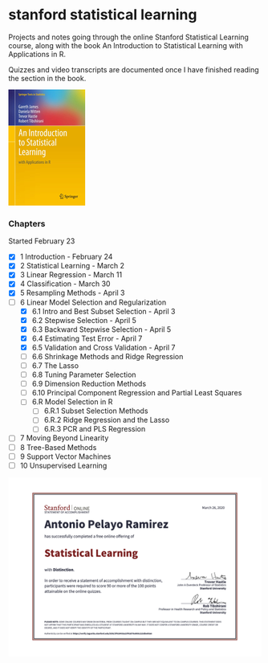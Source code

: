 # stanford statistical learning
Projects and notes going through the online Stanford Statistical Learning course,
along with the book An Introduction to Statistical Learning with Applications in R. 

Quizzes and video transcripts are documented once I have finished reading the section
in the book.

!['textbook cover'](./files/islr-cover.jpg)

### Chapters
Started February 23 
- [x] 1 Introduction - February 24
- [x] 2 Statistical Learning - March 2
- [x] 3 Linear Regression - March 11 
- [x] 4 Classification - March 30
- [x] 5 Resampling Methods - April 3
- [ ] 6 Linear Model Selection and Regularization
    - [x] 6.1 Intro and Best Subset Selection - April 3
    - [x] 6.2 Stepwise Selection - April 5
    - [x] 6.3 Backward Stepwise Selection - April 5
    - [x] 6.4 Estimating Test Error - April 7
    - [x] 6.5 Validation and Cross Validation - April 7
    - [ ] 6.6 Shrinkage Methods and Ridge Regression
    - [ ] 6.7 The Lasso
    - [ ] 6.8 Tuning Parameter Selection
    - [ ] 6.9 Dimension Reduction Methods
    - [ ] 6.10 Principal Component Regression and Partial Least Squares
    - [ ] 6.R Model Selection in R
        - [ ] 6.R.1 Subset Selection Methods
        - [ ] 6.R.2 Ridge Regression and the Lasso
        - [ ] 6.R.3 PCR and PLS Regression
- [ ] 7 Moving Beyond Linearity 
- [ ] 8 Tree-Based Methods
- [ ] 9 Support Vector Machines
- [ ] 10 Unsupervised Learning

!['statement of accomplishment'](files/soa.png)
